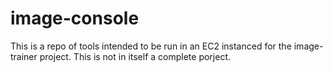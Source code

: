 # image-console
This is a repo of tools intended to be run in an EC2 instanced for the image-trainer project. This is not in itself a complete porject.
